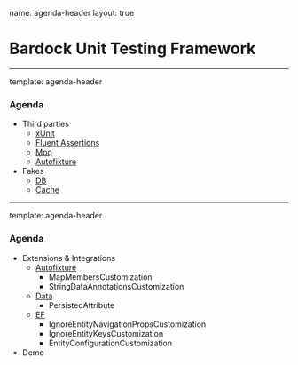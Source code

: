 name: agenda-header
layout: true

Bardock Unit Testing Framework
============

---
template: agenda-header

### Agenda

* Third parties
	* [xUnit](./thirdparties_xunit.md)
	* [Fluent Assertions](./thirdparties_fluentassertions.md)
	* [Moq](./thirdparties_moq.md)
	* [Autofixture](./thirdparties_autofixture.md)
* Fakes
	* [DB](./fakes_db.md)
	* [Cache](./fakes_cache.md)

---
template: agenda-header

### Agenda

* Extensions & Integrations
	* [Autofixture](./exts-int_autofixture.md)
		* MapMembersCustomization
		* StringDataAnnotationsCustomization
	* [Data](./exts-int_data.md)
		* PersistedAttribute
	* [EF](./exts-int-ef.md)
		* IgnoreEntityNavigationPropsCustomization
		* IgnoreEntityKeysCustomization
		* EntityConfigurationCustomization
* Demo
